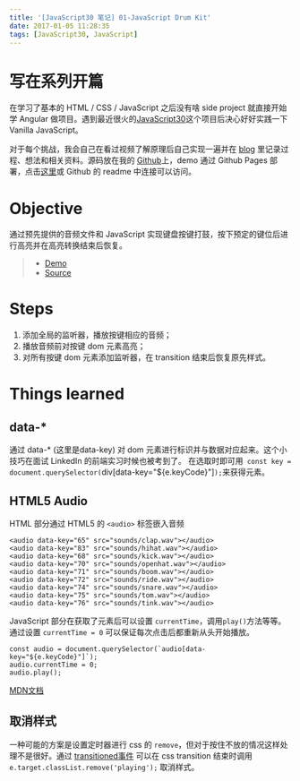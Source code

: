 ```yaml
---
title: '[JavaScript30 笔记] 01-JavaScript Drum Kit'
date: 2017-01-05 11:28:35
tags: [JavaScript30, JavaScript]
---
```


# 写在系列开篇
在学习了基本的 HTML / CSS / JavaScript 之后没有啥 side project 就直接开始学 Angular 做项目。遇到最近很火的[JavaScript30](https://JavaScript30.com)这个项目后决心好好实践一下 Vanilla JavaScript。

对于每个挑战，我会自己在看过视频了解原理后自己实现一遍并在 [blog](https://xg-wang.github.io/blog/tags/JavaScript30/) 里记录过程、想法和相关资料。源码放在我的 [Github](https://github.com/xg-wang/JavaScript30)上，demo 通过 Github Pages 部署，点击[这里](https://xg-wang.github.io/JavaScript30/)或 Github 的 readme 中连接可以访问。

# Objective
通过预先提供的音频文件和 JavaScript 实现键盘按键打鼓，按下预定的键位后进行高亮并在高亮转换结束后恢复。
<!-- more -->
> - [Demo](https://xg-wang.github.io/JavaScript30/01%20-%20JavaScript%20Drum%20Kit/)
> - [Source](https://github.com/xg-wang/JavaScript30/blob/master/01%20-%20JavaScript%20Drum%20Kit/index.html)

# Steps
1. 添加全局的监听器，播放按键相应的音频；
2. 播放音频前对按键 dom 元素高亮；
3. 对所有按键 dom 元素添加监听器，在 transition 结束后恢复原先样式。


# Things learned
## data-*
通过 data-* (这里是data-key) 对 dom 元素进行标识并与数据对应起来。这个小技巧在面试 LinkedIn 的前端实习时候也被考到了。
在选取时即可用` const key = document.querySelector(`div[data-key="${e.keyCode}"]`);`来获得元素。

## HTML5 Audio
HTML 部分通过 HTML5 的 `<audio>` 标签嵌入音频
```
<audio data-key="65" src="sounds/clap.wav"></audio>
<audio data-key="83" src="sounds/hihat.wav"></audio>
<audio data-key="68" src="sounds/kick.wav"></audio>
<audio data-key="70" src="sounds/openhat.wav"></audio>
<audio data-key="71" src="sounds/boom.wav"></audio>
<audio data-key="72" src="sounds/ride.wav"></audio>
<audio data-key="74" src="sounds/snare.wav"></audio>
<audio data-key="75" src="sounds/tom.wav"></audio>
<audio data-key="76" src="sounds/tink.wav"></audio>
```
JavaScript 部分在获取了元素后可以设置 `currentTime`，调用`play()`方法等等。
通过设置 `currentTime = 0` 可以保证每次点击后都重新从头开始播放。
```
const audio = document.querySelector(`audio[data-key="${e.keyCode}"]`);
audio.currentTime = 0;
audio.play();
```

[MDN文档](https://developer.mozilla.org/en-US/docs/Web/Guide/HTML/Using_HTML5_audio_and_video)

## 取消样式
一种可能的方案是设置定时器进行 css 的 `remove`，但对于按住不放的情况这样处理不是很好。通过 [transitioned事件](https://developer.mozilla.org/en-US/docs/Web/Events/transitionend) 可以在 css transition 结束时调用 `e.target.classList.remove('playing');` 取消样式。

